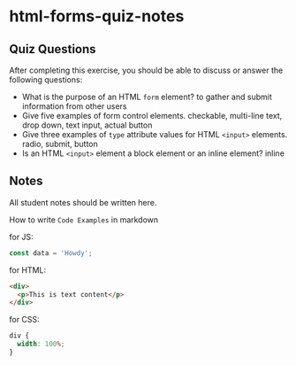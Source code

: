 # html-forms-quiz-notes

## Quiz Questions

After completing this exercise, you should be able to discuss or answer the following questions:

- What is the purpose of an HTML `form` element?
  to gather and submit information from other users
- Give five examples of form control elements.
  checkable, multi-line text, drop down, text input, actual button
- Give three examples of `type` attribute values for HTML `<input>` elements.
  radio, submit, button
- Is an HTML `<input>` element a block element or an inline element?
  inline

## Notes

All student notes should be written here.

How to write `Code Examples` in markdown

for JS:

```javascript
const data = 'Howdy';
```

for HTML:

```html
<div>
  <p>This is text content</p>
</div>
```

for CSS:

```css
div {
  width: 100%;
}
```
